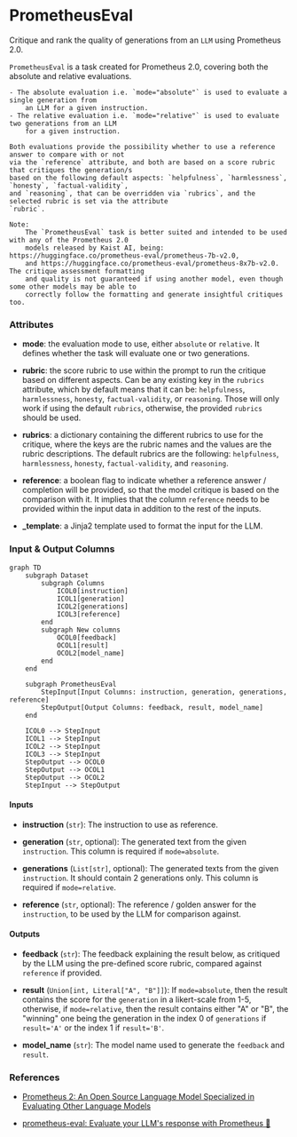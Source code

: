 # PrometheusEval


Critique and rank the quality of generations from an `LLM` using Prometheus 2.0.



`PrometheusEval` is a task created for Prometheus 2.0, covering both the absolute and relative
    evaluations.

    - The absolute evaluation i.e. `mode="absolute"` is used to evaluate a single generation from
        an LLM for a given instruction.
    - The relative evaluation i.e. `mode="relative"` is used to evaluate two generations from an LLM
        for a given instruction.

    Both evaluations provide the possibility whether to use a reference answer to compare with or not
    via the `reference` attribute, and both are based on a score rubric that critiques the generation/s
    based on the following default aspects: `helpfulness`, `harmlessness`, `honesty`, `factual-validity`,
    and `reasoning`, that can be overridden via `rubrics`, and the selected rubric is set via the attribute
    `rubric`.

    Note:
        The `PrometheusEval` task is better suited and intended to be used with any of the Prometheus 2.0
        models released by Kaist AI, being: https://huggingface.co/prometheus-eval/prometheus-7b-v2.0,
        and https://huggingface.co/prometheus-eval/prometheus-8x7b-v2.0. The critique assessment formatting
        and quality is not guaranteed if using another model, even though some other models may be able to
        correctly follow the formatting and generate insightful critiques too.



### Attributes

- **mode**: the evaluation mode to use, either `absolute` or `relative`. It defines whether the task  will evaluate one or two generations.

- **rubric**: the score rubric to use within the prompt to run the critique based on different aspects.  Can be any existing key in the `rubrics` attribute, which by default means that it can be:  `helpfulness`, `harmlessness`, `honesty`, `factual-validity`, or `reasoning`. Those will only  work if using the default `rubrics`, otherwise, the provided `rubrics` should be used.

- **rubrics**: a dictionary containing the different rubrics to use for the critique, where the keys are  the rubric names and the values are the rubric descriptions. The default rubrics are the following:  `helpfulness`, `harmlessness`, `honesty`, `factual-validity`, and `reasoning`.

- **reference**: a boolean flag to indicate whether a reference answer / completion will be provided, so  that the model critique is based on the comparison with it. It implies that the column `reference`  needs to be provided within the input data in addition to the rest of the inputs.

- **_template**: a Jinja2 template used to format the input for the LLM.





### Input & Output Columns

``` mermaid
graph TD
	subgraph Dataset
		subgraph Columns
			ICOL0[instruction]
			ICOL1[generation]
			ICOL2[generations]
			ICOL3[reference]
		end
		subgraph New columns
			OCOL0[feedback]
			OCOL1[result]
			OCOL2[model_name]
		end
	end

	subgraph PrometheusEval
		StepInput[Input Columns: instruction, generation, generations, reference]
		StepOutput[Output Columns: feedback, result, model_name]
	end

	ICOL0 --> StepInput
	ICOL1 --> StepInput
	ICOL2 --> StepInput
	ICOL3 --> StepInput
	StepOutput --> OCOL0
	StepOutput --> OCOL1
	StepOutput --> OCOL2
	StepInput --> StepOutput

```


#### Inputs


- **instruction** (`str`): The instruction to use as reference.

- **generation** (`str`, optional): The generated text from the given `instruction`. This column is required  if `mode=absolute`.

- **generations** (`List[str]`, optional): The generated texts from the given `instruction`. It should  contain 2 generations only. This column is required if `mode=relative`.

- **reference** (`str`, optional): The reference / golden answer for the `instruction`, to be used by the LLM  for comparison against.




#### Outputs


- **feedback** (`str`): The feedback explaining the result below, as critiqued by the LLM using the  pre-defined score rubric, compared against `reference` if provided.

- **result** (`Union[int, Literal["A", "B"]]`): If `mode=absolute`, then the result contains the score for the  `generation` in a likert-scale from 1-5, otherwise, if `mode=relative`, then the result contains either  "A" or "B", the "winning" one being the generation in the index 0 of `generations` if `result='A'` or the  index 1 if `result='B'`.

- **model_name** (`str`): The model name used to generate the `feedback` and `result`.







### References

- [Prometheus 2: An Open Source Language Model Specialized in Evaluating Other Language Models](https://arxiv.org/abs/2405.01535)

- [prometheus-eval: Evaluate your LLM's response with Prometheus 💯](https://github.com/prometheus-eval/prometheus-eval)


